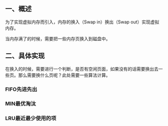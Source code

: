 ## 一、概述

为了实现虚拟内存而引入，内存的换入（Swap in）换出（Swap out）实现虚拟内存。

当内存满了的时候，需要把一些内存页换入到磁盘中。

## 二、具体实现

在换入的时候，需要进行一个判断，是否有空闲页面，如果没有的话需要换出去一些页。那么需要换什么页呢？此处需要一些算法计算。

### FIFO先进先出



### MIN最优淘汰



### LRU最近最少使用的项

